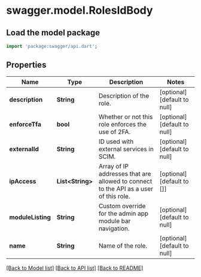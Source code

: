 # swagger.model.RolesIdBody

## Load the model package
```dart
import 'package:swagger/api.dart';
```

## Properties
Name | Type | Description | Notes
------------ | ------------- | ------------- | -------------
**description** | **String** | Description of the role. | [optional] [default to null]
**enforceTfa** | **bool** | Whether or not this role enforces the use of 2FA. | [optional] [default to null]
**externalId** | **String** | ID used with external services in SCIM. | [optional] [default to null]
**ipAccess** | **List&lt;String&gt;** | Array of IP addresses that are allowed to connect to the API as a user of this role. | [optional] [default to []]
**moduleListing** | **String** | Custom override for the admin app module bar navigation. | [optional] [default to null]
**name** | **String** | Name of the role. | [optional] [default to null]

[[Back to Model list]](../README.md#documentation-for-models) [[Back to API list]](../README.md#documentation-for-api-endpoints) [[Back to README]](../README.md)


